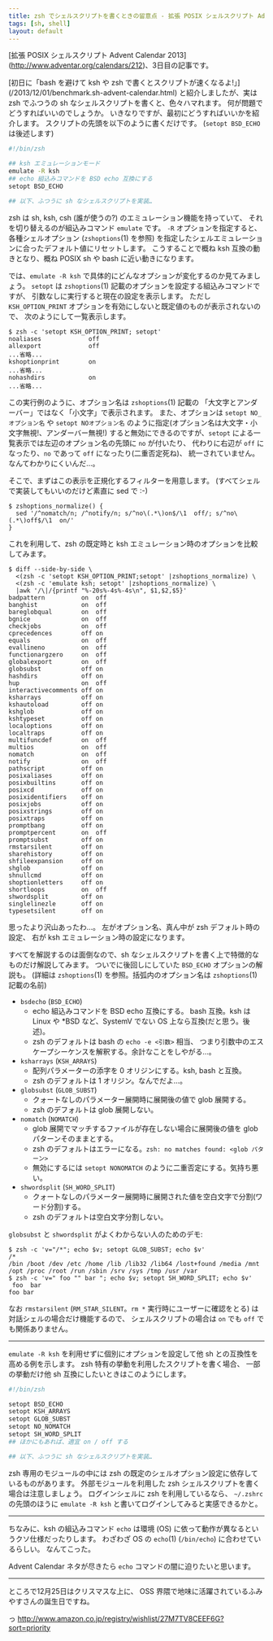 ```yaml
---
title: zsh でシェルスクリプトを書くときの留意点 - 拡張 POSIX シェルスクリプト Advent Calendar 2013
tags: [sh, shell]
layout: default
---
```


[拡張 POSIX シェルスクリプト Advent Calendar 2013]
(http://www.adventar.org/calendars/212)、3日目の記事です。

[初日に「bash を避けて ksh や zsh で書くとスクリプトが速くなるよ!」]
(/2013/12/01/benchmark.sh-advent-calendar.html)
と紹介しましたが、実は zsh でふつうの sh なシェルスクリプトを書くと、色々ハマれます。
何が問題でどうすればいいのでしょうか。
いきなりですが、最初にどうすればいいかを紹介します。
スクリプトの先頭を以下のように書くだけです。
(`setopt BSD_ECHO` は後述します)

``` sh
#!/bin/zsh

## ksh エミュレーションモード
emulate -R ksh
## echo 組込みコマンドを BSD echo 互換にする
setopt BSD_ECHO

## 以下、ふつうに sh なシェルスクリプトを実装…
```

zsh は sh, ksh, csh (誰が使うの?) のエミュレーション機能を持っていて、
それを切り替えるのが組込みコマンド `emulate` です。
`-R` オプションを指定すると、各種シェルオプション (`zshoptions`(1) を参照)
を指定したシェルエミュレーションに合ったデフォルト値にリセットします。
こうすることで概ね ksh 互換の動きとなり、概ね POSIX sh や bash
に近い動きになります。

では、`emulate -R ksh` で具体的にどんなオプションが変化するのか見てみましょう。
`setopt` は `zshoptions`(1) 記載のオプションを設定する組込みコマンドですが、
引数なしに実行すると現在の設定を表示します。
ただし `KSH_OPTION_PRINT` オプションを有効にしないと既定値のものが表示されないので、
次のようにして一覧表示します。

``` console
$ zsh -c 'setopt KSH_OPTION_PRINT; setopt'
noaliases             off
allexport             off
...省略...
kshoptionprint        on
...省略...
nohashdirs            on
...省略...
```

この実行例のように、オプション名は `zshoptions`(1) 記載の
「大文字とアンダーバー」ではなく「小文字」で表示されます。
また、オプションは `setopt NO_オプション名` や `setopt NOオプション名`
のように指定(オプション名は大文字・小文字無視!、アンダーバー無視!)
すると無効にできるのですが、`setopt`
による一覧表示では左辺のオプション名の先頭に `no` が付いたり、 
代わりに右辺が `off` になったり、`no` であって `off` になったり(二重否定死ね)、
統一されていません。なんてわかりにくいんだ…。

そこで、まずはこの表示を正規化するフィルターを用意します。
(すべてシェルで実装してもいいのだけど素直に sed で :-)

``` console
$ zshoptions_normalize() {
  sed '/^nomatch/n; /^notify/n; s/^no\(.*\)on$/\1  off/; s/^no\(.*\)off$/\1  on/'
}
```

これを利用して、zsh の既定時と ksh エミュレーション時のオプションを比較してみます。

``` console
$ diff --side-by-side \
  <(zsh -c 'setopt KSH_OPTION_PRINT;setopt' |zshoptions_normalize) \
  <(zsh -c 'emulate ksh; setopt' |zshoptions_normalize) \
  |awk '/\|/{printf "%-20s%-4s%-4s\n", $1,$2,$5}'
badpattern          on  off 
banghist            on  off 
bareglobqual        on  off 
bgnice              on  off 
checkjobs           on  off 
cprecedences        off on  
equals              on  off 
evallineno          on  off 
functionargzero     on  off 
globalexport        on  off 
globsubst           off on  
hashdirs            off on  
hup                 on  off 
interactivecomments off on  
ksharrays           off on  
kshautoload         off on  
kshglob             off on  
kshtypeset          off on  
localoptions        off on  
localtraps          off on  
multifuncdef        on  off 
multios             on  off 
nomatch             on  off 
notify              on  off 
pathscript          off on  
posixaliases        off on  
posixbuiltins       off on  
posixcd             off on  
posixidentifiers    off on  
posixjobs           off on  
posixstrings        off on  
posixtraps          off on  
promptbang          off on  
promptpercent       on  off 
promptsubst         off on  
rmstarsilent        off on  
sharehistory        off on  
shfileexpansion     off on  
shglob              off on  
shnullcmd           off on  
shoptionletters     off on  
shortloops          on  off 
shwordsplit         off on  
singlelinezle       off on  
typesetsilent       off on  
```

思ったより沢山あったわ…。
左がオプション名、真ん中が zsh デフォルト時の設定、
右が ksh エミュレーション時の設定になります。

すべてを解説するのは面倒なので、sh なシェルスクリプトを書く上で特徴的なものだけ解説してみます。
ついでに後回しにしていた `BSD_ECHO` オプションの解説も。
(詳細は `zshoptions`(1) を参照。括弧内のオプション名は `zshoptions`(1) 記載の名前)

  * `bsdecho` (`BSD_ECHO`)
    * echo 組込みコマンドを BSD echo 互換にする。
      bash 互換。ksh は Linux や *BSD など、SystemV でない OS 上なら互換(だと思う。後述)。
    * zsh のデフォルトは bash の `echo -e <引数>` 相当、
      つまり引数中のエスケープシーケンスを解釈する。余計なことをしやがる…。
  * `ksharrays` (`KSH_ARRAYS`)
    * 配列パラメーターの添字を 0 オリジンにする。ksh, bash と互換。
    * zsh のデフォルトは 1 オリジン。なんでだよ…。
  * `globsubst` (`GLOB_SUBST`)
    * クォートなしのパラメーター展開時に展開後の値で glob 展開する。
    * zsh のデフォルトは glob 展開しない。
  * `nomatch` (`NOMATCH`)
    * glob 展開でマッチするファイルが存在しない場合に展開後の値を glob パターンそのままとする。
    * zsh のデフォルトはエラーになる。`zsh: no matches found: <glob パターン>`
    * 無効にするには `setopt NONOMATCH` のように二重否定にする。気持ち悪い。
  * `shwordsplit` (`SH_WORD_SPLIT`)
    * クォートなしのパラメーター展開時に展開された値を空白文字で分割(ワード分割)する。
    * zsh のデフォルトは空白文字分割しない。

`globsubst` と `shwordsplit` がよくわからない人のためのデモ:

``` console
$ zsh -c 'v="/*"; echo $v; setopt GLOB_SUBST; echo $v'
/*
/bin /boot /dev /etc /home /lib /lib32 /lib64 /lost+found /media /mnt /opt /proc /root /run /sbin /srv /sys /tmp /usr /var
$ zsh -c 'v=" foo "" bar "; echo $v; setopt SH_WORD_SPLIT; echo $v'
 foo  bar 
foo bar
```

なお `rmstarsilent` (`RM_STAR_SILENT`。`rm *` 実行時にユーザーに確認をとる)
は対話シェルの場合だけ機能するので、
シェルスクリプトの場合は `on` でも `off` でも関係ありません。

* * *

`emulate -R ksh` を利用せずに個別にオプションを設定して他 sh
との互換性を高める例を示します。
zsh 特有の挙動を利用したスクリプトを書く場合、
一部の挙動だけ他 sh 互換にしたいときはこのようにします。

``` sh
#!/bin/zsh

setopt BSD_ECHO
setopt KSH_ARRAYS
setopt GLOB_SUBST
setopt NO_NOMATCH
setopt SH_WORD_SPLIT
## ほかにもあれば、適宜 on / off する

## 以下、ふつうに sh なシェルスクリプトを実装…
```

zsh 専用のモジュールの中には zsh の既定のシェルオプション設定に依存しているものがあります。
外部モジュールを利用した zsh シェルスクリプトを書く場合は注意しましょう。
ログインシェルに zsh を利用しているなら、
`~/.zshrc` の先頭のほうに `emulate -R ksh` と書いてログインしてみると実感できるかと。

* * *

ちなみに、ksh の組込みコマンド `echo` は環境 (OS)
に依って動作が異なるというクソ仕様だったりします。
わざわざ OS の `echo`(1) (`/bin/echo`) に合わせているらしい。
なんてこった。

Advent Calendar ネタが尽きたら `echo` コマンドの闇に迫りたいと思います。

* * *

ところで12月25日はクリスマスな上に、
OSS 界隈で地味に活躍されているふみやすさんの誕生日ですね。

っ http://www.amazon.co.jp/registry/wishlist/27M7TV8CEEF6G?sort=priority
